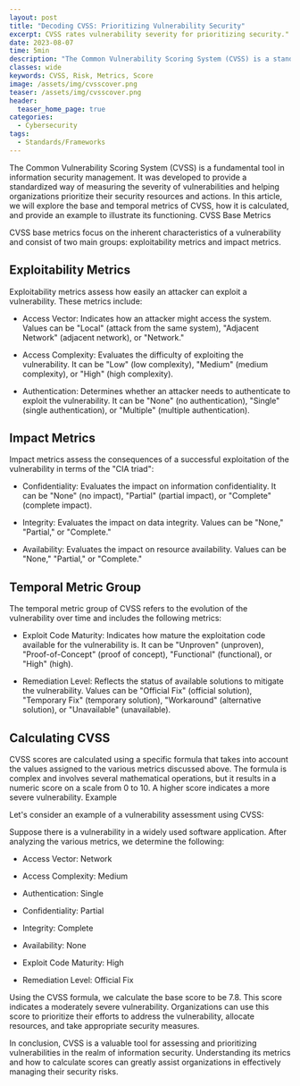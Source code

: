 ```yaml
---
layout: post
title: "Decoding CVSS: Prioritizing Vulnerability Security"
excerpt: CVSS rates vulnerability severity for prioritizing security."
date: 2023-08-07
time: 5min
description: "The Common Vulnerability Scoring System (CVSS) is a standardized framework for assessing the severity of vulnerabilities in computer systems and networks. Are you interested? Jump in!"
classes: wide
keywords: CVSS, Risk, Metrics, Score
image: /assets/img/cvsscover.png
teaser: /assets/img/cvsscover.png
header:
  teaser_home_page: true
categories:
  - Cybersecurity
tags:  
  - Standards/Frameworks
---
```


The Common Vulnerability Scoring System (CVSS) is a fundamental tool in information security management. It was developed to provide a standardized way of measuring the severity of vulnerabilities and helping organizations prioritize their security resources and actions. In this article, we will explore the base and temporal metrics of CVSS, how it is calculated, and provide an example to illustrate its functioning.
CVSS Base Metrics

CVSS base metrics focus on the inherent characteristics of a vulnerability and consist of two main groups: exploitability metrics and impact metrics.

## Exploitability Metrics

Exploitability metrics assess how easily an attacker can exploit a vulnerability. These metrics include:

- Access Vector: Indicates how an attacker might access the system. Values can be "Local" (attack from the same system), "Adjacent Network" (adjacent network), or "Network."

- Access Complexity: Evaluates the difficulty of exploiting the vulnerability. It can be "Low" (low complexity), "Medium" (medium complexity), or "High" (high complexity).

- Authentication: Determines whether an attacker needs to authenticate to exploit the vulnerability. It can be "None" (no authentication), "Single" (single authentication), or "Multiple" (multiple authentication).

## Impact Metrics

Impact metrics assess the consequences of a successful exploitation of the vulnerability in terms of the "CIA triad":

- Confidentiality: Evaluates the impact on information confidentiality. It can be "None" (no impact), "Partial" (partial impact), or "Complete" (complete impact).

- Integrity: Evaluates the impact on data integrity. Values can be "None," "Partial," or "Complete."

- Availability: Evaluates the impact on resource availability. Values can be "None," "Partial," or "Complete."

## Temporal Metric Group

The temporal metric group of CVSS refers to the evolution of the vulnerability over time and includes the following metrics:

- Exploit Code Maturity: Indicates how mature the exploitation code available for the vulnerability is. It can be "Unproven" (unproven), "Proof-of-Concept" (proof of concept), "Functional" (functional), or "High" (high).

- Remediation Level: Reflects the status of available solutions to mitigate the vulnerability. Values can be "Official Fix" (official solution), "Temporary Fix" (temporary solution), "Workaround" (alternative solution), or "Unavailable" (unavailable).

## Calculating CVSS

CVSS scores are calculated using a specific formula that takes into account the values assigned to the various metrics discussed above. The formula is complex and involves several mathematical operations, but it results in a numeric score on a scale from 0 to 10. A higher score indicates a more severe vulnerability.
Example

Let's consider an example of a vulnerability assessment using CVSS:

Suppose there is a vulnerability in a widely used software application. After analyzing the various metrics, we determine the following:

- Access Vector: Network

- Access Complexity: Medium

- Authentication: Single

- Confidentiality: Partial

- Integrity: Complete

- Availability: None

- Exploit Code Maturity: High

- Remediation Level: Official Fix

Using the CVSS formula, we calculate the base score to be 7.8. This score indicates a moderately severe vulnerability. Organizations can use this score to prioritize their efforts to address the vulnerability, allocate resources, and take appropriate security measures.

In conclusion, CVSS is a valuable tool for assessing and prioritizing vulnerabilities in the realm of information security. Understanding its metrics and how to calculate scores can greatly assist organizations in effectively managing their security risks.